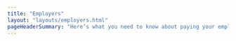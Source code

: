```yaml
---
title: "Employers"
layout: "layouts/employers.html"
pageHeaderSummary: "Here’s what you need to know about paying your employees’ super."
---
```


